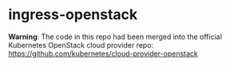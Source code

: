 # ingress-openstack

**Warning**: The code in this repo had been merged into the official Kubernetes OpenStack cloud provider repo: https://github.com/kubernetes/cloud-provider-openstack
